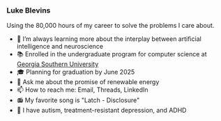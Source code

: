 ### Luke Blevins

Using the 80,000 hours of my career to solve the problems I care about.

- 🌱 I’m always learning more about the interplay between artificial intelligence and neuroscience
- 📚 Enrolled in the undergraduate program for computer science at [Georgia Southern University](https://cec.georgiasouthern.edu/cs/degrees/computer-science-bs/)
- 🎓 Planning for graduation by June 2025
- 💬 Ask me about the promise of renewable energy
- 📫 How to reach me: Email, Threads, LinkedIn
- 📻 My favorite song is "Latch - Disclosure"
- 🧠 I have autism, treatment-resistant depression, and ADHD
